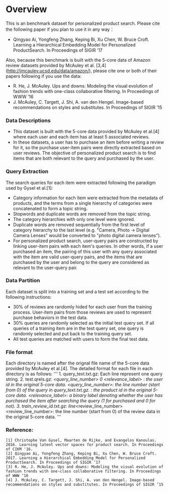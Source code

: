# Overview #
This is an benchmark dataset for personalized product search. Please cite the following paper if you plan to use it in any way：
    
*	Qingyao Ai, Yongfeng Zhang, Keping Bi, Xu Chen, W. Bruce Croft. Learning a Hierarchical Embedding Model for Personalized ProductSearch. In Proceedings of SIGIR ’17
    	
Also, because this benchmark is built with the 5-core data of Amazon review datasets provided by McAuley et al. [3,4] (http://jmcauley.ucsd.edu/data/amazon/), please cite one or both of their papers following if you use the data:

*	R. He, J. McAuley. Ups and downs: Modeling the visual evolution of fashion trends with one-class collaborative filtering. In Proceedings of WWW ’16
*	J. McAuley, C. Targett, J. Shi, A. van den Hengel. Image-based recommendations on styles and substitutes. In Proceedings of SIGIR ’15


### Data Descriptions ###

*	This dataset is built with the 5-core data provided by McAuley et al.[4] where each user and each item has at least 5 associated reviews.
*	In these datasets, a user has to purchase an item before writing a review for it, so the purchase user-item pairs were directly extracted based on user reviews. The objective of personalized product search is to find items that are both relevant to the query and purchased by the user.

### Query Extraction ###

The search queries for each item were extracted following the paradigm used by Gysel et al.[1]:
*	Category information for each item were extracted from the metadata of products, and the terms from a single hierarchy of categories were concatenated to form a topic string.
*	Stopwords and duplicate words are removed from the topic string.
*	The category hierarchies with only one level were ignored.
*	Duplicate words are removed sequentially from the first level of category hierarchy to the last level (e.g. "Camera, Photo -> Digital Camera Lenses" would be converted to "photo digital camera lenses").
*	For personalized product search, user-query pairs are constructed by linking user-item pairs with each item's queries. In other words, if a user purchased an item, the pairing of this user with any query associated with the item are valid user-query pairs, and the items that are purchased by the user and belong to the query are considered as relevant to the user-query pair.


### Data Partition ###
Each dataset is split into a training set and a test set according to the following instructions:
*	30\% of reviews are randomly hided for each user from the training process. User-item pairs from those reviews are used to represent purchase behaviors in the test data.
*	30\% queries are randomly selected as the initial test query set. If all queries of a training item are in the test query set, one query is randomly selected and put back to the training query set.
*	All test queries are matched with users to form the final test data.

### File format ###

Each directory is named after the orignal file name of the 5-core data provided by McAuley et al.[4]. The detailed format for each file in each directory is as follows: 
'''
    1. query_text.txt.gz:
    	Each line represent one query string.
    2. test.qrels.gz:
    	<reviewerID>_<query_line_number> 0 <asin> <relevance_label>
    	<reviewerID>: the user id in the original 5-core data.
    	<query_line_number>: the line number (start from 0) of the query in query_text.txt.gz.
    	<asin>: the product id in the original 5-core data.
    	<relevance_label>: a binary label denoting whether the user has purchased the item after searching the query (1 for purchased and 0 for not).
    3. train_review_id.txt.gz:
    	line_<review_line_number>
    	<review_line_number>: the line number (start from 0) of the review data in the original 5-core data.
'''

### Reference: ###
    [1] Christophe Van Gysel, Maarten de Rijke, and Evangelos Kanoulas. 2016. Learning latent vector spaces for product search. In Proceedings of CIKM '16.
    [2] Qingyao Ai, Yongfeng Zhang, Keping Bi, Xu Chen, W. Bruce Croft. 2017. Learning a Hierarchical Embedding Model for Personalized ProductSearch. In Proceedings of SIGIR ’17
    [3] R. He, J. McAuley. Ups and downs: Modeling the visual evolution of fashion trends with one-class collaborative filtering. In Proceedings of WWW ’16
	[4] J. McAuley, C. Targett, J. Shi, A. van den Hengel. Image-based recommendations on styles and substitutes. In Proceedings of SIGIR ’15